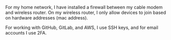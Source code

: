 For my home network, I have installed a firewall between my cable modem and wireless router. On my wireless router, I only allow devices to join based on hardware addresses (mac address).

For working with GitHub, GitLab, and AWS, I use SSH keys, and for email accounts I use 2FA.